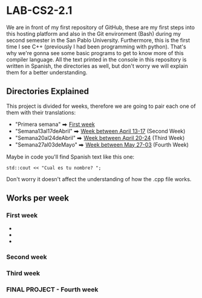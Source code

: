 # LAB-CS2-2.1

We are in front of my first repository of GitHub, these are my first steps into this hosting platform and also in the Git environment (Bash) during my second semester in the San Pablo University. Furthermore, this is the first time I see C++ (previously I had been programming with python). That's why we're gonna see some basic programs to get to know more of this compiler language. All the text printed in the console in this repository is written in Spanish, the directories as well, but don't worry we will explain them for a better understanding.

## Directories Explained
This project is divided for weeks, therefore we are going to pair each one of them with their translations:
 + "Primera semana" ⮕ [First week](https://github.com/alexjr2001/LAB-CS2-2.1/tree/master/PrimeraSemana)
 + "Semana13al17deAbril" ⮕ [Week between April 13-17](https://github.com/alexjr2001/LAB-CS2-2.1/tree/master/Semana13al17deAbril) (Second Week)
 + "Semana20al24deAbril" ⮕ [Week between April 20-24](https://github.com/alexjr2001/LAB-CS2-2.1/tree/master/PrimeraSemana) (Third Week)
 + "Semana27al03deMayo" ⮕ [Week between May 27-03](https://github.com/alexjr2001/LAB-CS2-2.1/tree/master/PrimeraSemana) (Fourth Week)

Maybe in code you'll find Spanish text like this one: 
```
std::cout << "Cual es tu nombre? "; 
```
Don't worry it doesn't affect the understanding of how the .cpp file works.

## Works per week
### First week
+
+
+
### Second week

### Third week

### FINAL PROJECT - Fourth week
